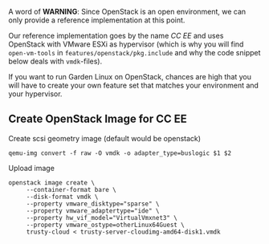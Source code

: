 A word of **WARNING**: Since OpenStack is an open environment, we can only provide a reference implementation at this point.

Our reference implementation goes by the name _CC EE_ and uses OpenStack with VMware ESXi as hypervisor (which is why you will find `open-vm-tools` in `features/openstack/pkg.include` and why the code snippet below deals with `vmdk`-files).

If you want to run Garden Linux on OpenStack, chances are high that you will have to create your own feature set that matches your environment and your hypervisor.

## Create OpenStack Image for CC EE

Create scsi geometry image (default would be openstack)
```
qemu-img convert -f raw -O vmdk -o adapter_type=buslogic $1 $2
```

Upload image
```
openstack image create \
     --container-format bare \
     --disk-format vmdk \
     --property vmware_disktype="sparse" \
     --property vmware_adaptertype="ide" \
     --property hw_vif_model="VirtualVmxnet3" \
     --property vmware_ostype=otherLinux64Guest \
     trusty-cloud < trusty-server-cloudimg-amd64-disk1.vmdk 
